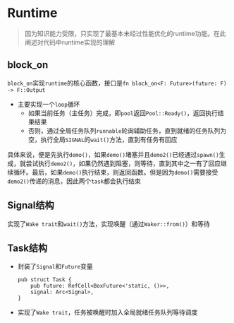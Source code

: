 # Runtime

> 因为知识能力受限，只实现了最基本未经过性能优化的runtime功能。在此阐述对代码中runtime实现的理解

## block_on

`block_on`实现`runtime`的核心函数，接口是`fn block_on<F: Future>(future: F) -> F::Output`

- 主要实现一个`loop`循环
  - 如果当前任务（主任务）完成，即`pool`返回`Pool::Ready()`，返回执行结果结果
  - 否则，通过全局任务队列`runnable`轮询辅助任务，直到就绪的任务队列为空，执行全局`SIGNAL`的`wait()`方法，直到有任务有回应

具体来说，便是先执行`demo()`，如果`demo()`堵塞并且`demo2()`已经通过`spawn()`生成，就尝试执行`demo2()`，如果仍然遇到阻塞，则等待，直到其中之一有了回应继续循环。最后，如果`demo()`执行结束，则返回函数。但是因为`demo()`需要接受`demo2()`传递的消息，因此两个`task`都会执行结束

## Signal结构

实现了`Wake trait`和`wait()`方法，实现唤醒（通过`Waker::from()`）和等待

## Task结构

- 封装了`Signal`和`Future`变量

  ```ru
  pub struct Task {
      pub future: RefCell<BoxFuture<'static, ()>>,
      signal: Arc<Signal>,
  }
  ```

- 实现了`Wake trait`，任务被唤醒时加入全局就绪任务队列等待调度
